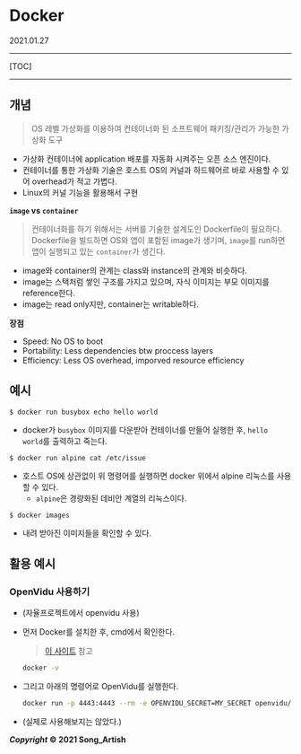 # Docker

2021.01.27

---

[TOC]

---



## 개념

> OS 레벨 가상화를 이용하여 컨테이너화 된 소프트웨어 패키징/관리가 가능한 가상화 도구

- 가상화 컨테이너에 application 배포를 자동화 시켜주는 오픈 소스 엔진이다.
- 컨테이너를 통한 가상화 기술은 호스트 OS의 커널과 하드웨어르 바로 사용할 수 있어 overhead가 적고 가볍다.
- Linux의 커널 기능을 활용해서 구현

**`image` vs `container`**

> 컨테이너화를 하기 위해서는 서버를 기술한 설계도인 Dockerfile이 필요하다. Dockerfile을 빌드하면 OS와 앱이 포함된 image가 생기며, `image`를 run하면 앱이 실행되고 있는 `container`가 생긴다.

- image와 container의 관계는 class와 instance의 관계와 비슷하다.
- image는 스택처럼 쌓인 구조를 가지고 있으며, 자식 이미지는 부모 이미지를 reference한다.
- image는 read only지만, container는 writable하다.

**장점**

- Speed: No OS to boot
- Portability: Less dependencies btw proccess layers
- Efficiency: Less OS overhead, imporved resource efficiency



## 예시

```
$ docker run busybox echo hello world
```

- docker가 `busybox` 이미지를 다운받아 컨테이너를 만들어 실행한 후, `hello world`를 출력하고 죽는다.

```
$ docker run alpine cat /etc/issue
```

- 호스트 OS에 상관없이 위 명령어를 실행하면 docker 위에서 alpine 리눅스를 사용할 수 있다.
  - `alpine`은 경량화된 데비안 계열의 리눅스이다.

```
$ docker images
```

- 내려 받아진 이미지들을 확인할 수 있다.



## 활용 예시

### OpenVidu 사용하기

- (자율프로젝트에서 openvidu 사용)

- 먼저 Docker를 설치한 후, cmd에서 확인한다.

  > [이 사이트](https://goddaehee.tistory.com/251) 참고

  ```bash
  docker -v
  ```

- 그리고 아래의 명령어로 OpenVidu를 실행한다.

  ```bash
  docker run -p 4443:4443 --rm -e OPENVIDU_SECRET=MY_SECRET openvidu/openvidu-server-kms:2.17.0
  ```

- (실제로 사용해보지는 않았다.)



***Copyright* © 2021 Song_Artish**